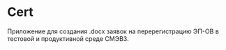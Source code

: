# Cert
Приложение для создания .docx заявок на перерегистрацию ЭП-ОВ в тестовой и продуктивной среде СМЭВ3.
